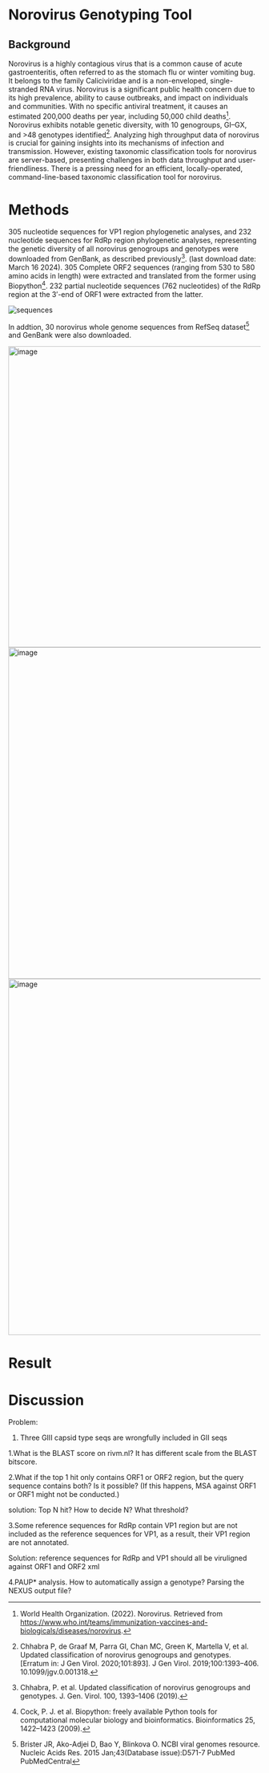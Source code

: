 # Norovirus Genotyping Tool
## Background
Norovirus is a highly contagious virus that is a common cause of acute gastroenteritis, often referred to as the stomach flu or winter vomiting bug. It belongs to the family Caliciviridae and is a non-enveloped, single-stranded RNA virus. Norovirus is a significant public health concern due to its high prevalence, ability to cause outbreaks, and impact on individuals and communities. With no specific antiviral treatment, it causes an estimated 200,000 deaths per year, including 50,000 child deaths[^1]. Norovirus exhibits notable genetic diversity, with 10 genogroups, GI–GX, and >48 genotypes identified[^2]. Analyzing high throughput data of norovirus is crucial for gaining insights into its mechanisms of infection and transmission. However, existing taxonomic classification tools for norovirus are server-based, presenting challenges in both data throughput and user-friendliness. There is a pressing need for an efficient, locally-operated, command-line-based taxonomic classification tool for norovirus.

# Methods
305 nucleotide sequences for VP1 region phylogenetic analyses, and 232 nucleotide sequences for RdRp region phylogenetic analyses, representing the genetic diversity of all norovirus genogroups and genotypes were downloaded from GenBank, as described previously[^3]. (last download date: March 16 2024). 305 Complete ORF2 sequences (ranging from 530 to 580 amino acids in length) were extracted and translated from the former using Biopython[^4]. 232 partial nucleotide sequences (762 nucleotides) of the RdRp region at the 3′-end of ORF1 were extracted from the latter.



![sequences](https://github.com/zhuzhanji/NorovirusGenotyping/assets/37281560/7c695662-7de8-477f-9346-4a30dc7d1865  "sequences" )

In addtion, 30 norovirus whole genome sequences from RefSeq dataset[^5] and GenBank were also downloaded.

<img width="600" alt="image" src="https://github.com/zhuzhanji/NorovirusGenotyping/assets/37281560/bcc44256-9c9f-4d1c-a64a-97f0f459f067">




<img width="661" alt="image" src="https://github.com/zhuzhanji/NorovirusGenotyping/assets/37281560/877673d4-159c-4077-9f54-d5d21de959ba">

<img width="710" alt="image" src="https://github.com/zhuzhanji/NorovirusGenotyping/assets/37281560/7145f545-b53e-4589-a709-7cb72dbc681d">


# Result

# Discussion


[^1]:World Health Organization. (2022). Norovirus. Retrieved from https://www.who.int/teams/immunization-vaccines-and-biologicals/diseases/norovirus.
[^2]:Chhabra P, de Graaf M, Parra GI, Chan MC, Green K, Martella V, et al. Updated classification of norovirus genogroups and genotypes. [Erratum in: J Gen Virol. 2020;101:893]. J Gen Virol. 2019;100:1393–406. 10.1099/jgv.0.001318.
[^3]:Chhabra, P. et al. Updated classification of norovirus genogroups and genotypes. J. Gen. Virol. 100, 1393–1406 (2019).
[^4]:Cock, P. J. et al. Biopython: freely available Python tools for computational molecular biology and bioinformatics. Bioinformatics 25, 1422–1423 (2009).
[^5]:Brister JR, Ako-Adjei D, Bao Y, Blinkova O. NCBI viral genomes resource. Nucleic Acids Res. 2015 Jan;43(Database issue):D571-7 PubMed PubMedCentral

Problem:
1. Three GIII capsid type seqs are wrongfully included in GII seqs

1.What is the BLAST score on rivm.nl? It has different scale from the BLAST bitscore.

2.What if the top 1 hit only contains ORF1 or ORF2 region, but the query sequence contains both? Is it possible? (If this happens, MSA against ORF1 or ORF1 might not be conducted.) 

solution: Top N hit? How to decide N? What threshold? 

3.Some reference sequences for RdRp contain VP1 region but are not included as the reference sequences for VP1, as a result, their VP1 region are not annotated.

Solution: reference sequences for RdRp and VP1 should all be viruligned against ORF1 and ORF2 xml

4.PAUP* analysis. How to automatically assign a genotype? Parsing the NEXUS output file? 


